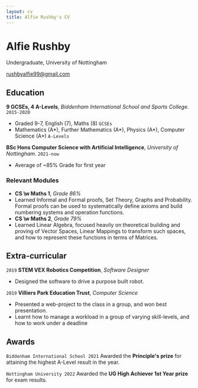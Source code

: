 ```yaml
---
layout: cv
title: Alfie Rushby's CV
---
```

# Alfie Rushby
Undergraduate, University of Nottingham

<div id="webaddress">
<a href="rushbyalfie99@gmail.com">rushbyalfie99@gmail.com</a>
</div>


## Education

__9 GCSEs, 4 A-Levels__, *Biddenham International School and Sports College*.
`2015-2020`
- Graded 9-7, English (7), Maths (8) `GCSEs`
- Mathematics (A\*), Further Mathematics (A\*), Physics (A\*), Computer Science (A\*) `A-Levels`

 __BSc Hons Computer Science with Artificial Intelligence__, *University of Nottingham*.
`2021-now`
- Average of ~85% Grade for first year
 
### Relevant Modules

- __CS \w Maths 1__, *Grade 86%*
- Learned Informal and Formal proofs, Set Theory, Graphs and Probability. Formal proofs can be used to systematically define axioms and build numbering systems and operation functions.
- __CS \w Maths 2__, *Grade 79%*
- Learned Linear Algebra, focused heavily on theoretical building and proving of Vector Spaces, Linear Mappings to transform such spaces, and how to represent these functions in terms of Matrices.



## Extra-curricular 


`2019`
__STEM VEX Robotics Competition__, *Software Designer*
- Designed the software to drive a purpose built robot.

`2019`
__Villiers Park Education Trust__, *Computer Science*
- Presented a web-project to the class in a group, and won best presentation.
- Learnt how to manage a workload in a group of varying skill-levels, and how to work under a deadline

## Awards

`Biddenham International School 2021`
 Awarded the __Principle's prize__ for attaining the highest A-Level result in the year.

`Nottingham University 2022`
 Awarded the __UG High Achiever 1st Year prize__ for exam results.


<!-- ### Footer

Last updated: May 2013 -->



